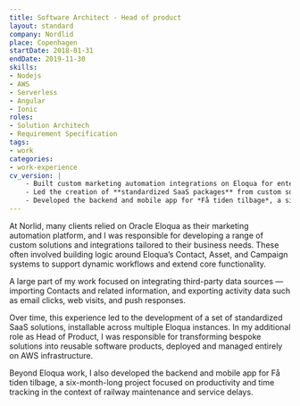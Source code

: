 ```yaml
---
title: Software Architect - Head of product
layout: standard
company: Nordlid
place: Copenhagen
startDate: 2018-01-31
endDate: 2019-11-30
skills:
- Nodejs
- AWS
- Serverless
- Angular
- Ionic
roles:
- Solution Architech
- Requirement Specification
tags:
- work
categories:
- work-experience
cv_version: |
    - Built custom marketing automation integrations on Eloqua for enterprise clients.
    - Led the creation of **standardized SaaS packages** from custom solutions, installable across Eloqua instances and deployed on AWS
    - Developed the backend and mobile app for *Få tiden tilbage*, a six-month project focused on tracking productivity and delays in the railway maintenance sector
---
```


At Norlid, many clients relied on Oracle Eloqua as their marketing automation platform, and I was responsible for developing a range of custom solutions and integrations tailored to their business needs. These often involved building logic around Eloqua’s Contact, Asset, and Campaign systems to support dynamic workflows and extend core functionality.

A large part of my work focused on integrating third-party data sources — importing Contacts and related information, and exporting activity data such as email clicks, web visits, and push responses.

Over time, this experience led to the development of a set of standardized SaaS solutions, installable across multiple Eloqua instances. In my additional role as Head of Product, I was responsible for transforming bespoke solutions into reusable software products, deployed and managed entirely on AWS infrastructure.

Beyond Eloqua work, I also developed the backend and mobile app for Få tiden tilbage, a six-month-long project focused on productivity and time tracking in the context of railway maintenance and service delays.




